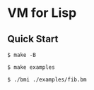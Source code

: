 # VM for Lisp

## Quick Start

 ```console
$ make -B

$ make examples

$ ./bmi ./examples/fib.bm
```
